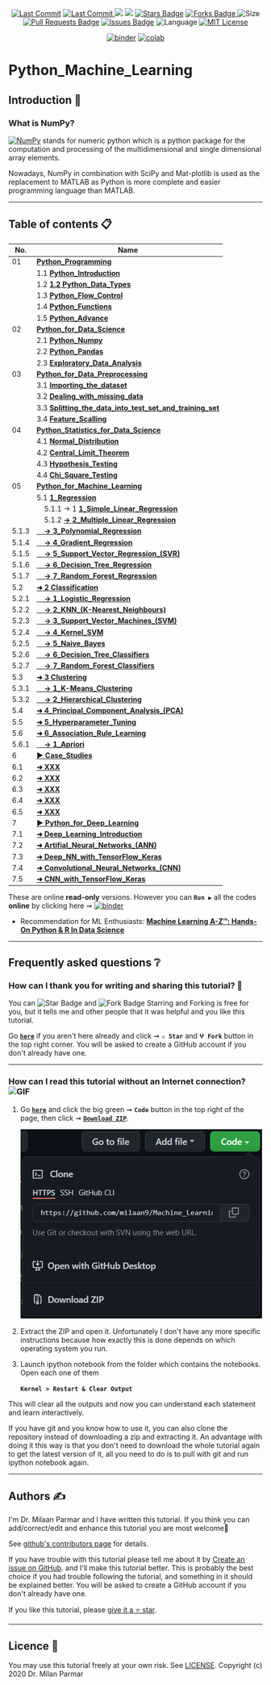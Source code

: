 <p align="center"> 
<a href="https://github.com/milaan9"><img src="https://img.shields.io/static/v1?logo=github&label=maintainer&message=milaan9&color=ff3300" alt="Last Commit"/></a> 
<a href="https://github.com/milaan9/Machine_Learning_and_Deep_Learning/graphs/commit-activity"><img src="https://img.shields.io/github/last-commit/milaan9/Machine_Learning_and_Deep_Learning.svg?colorB=ff8000&style=flat" alt="Last Commit"/> </a> 
<a href="https://github.com/milaan9/Machine_Learning_and_Deep_Learning/pulse" alt="Activity"><img src="https://img.shields.io/github/commit-activity/m/milaan9/Machine_Learning_and_Deep_Learning.svg?colorB=teal&style=flat" /></a> 
<a href="https://hits.seeyoufarm.com"><img src="https://hits.seeyoufarm.com/api/count/incr/badge.svg?url=https%3A%2F%2Fgithub.com%2Fmilaan9%2FMachine_Learning_and_Deep_Learning&count_bg=%231DC92C&title_bg=%23555555&icon=&icon_color=%23E7E7E7&title=views&edge_flat=false"/></a>
<a href="https://github.com/milaan9/Machine_Learning_and_Deep_Learning/stargazers"><img src="https://img.shields.io/github/stars/milaan9/Machine_Learning_and_Deep_Learning.svg?colorB=1a53ff" alt="Stars Badge"/></a>
<a href="https://github.com/milaan9/Machine_Learning_and_Deep_Learning/network/members"><img src="https://img.shields.io/github/forks/milaan9/Machine_Learning_and_Deep_Learning" alt="Forks Badge"/> </a>
<img src="https://img.shields.io/github/repo-size/milaan9/Machine_Learning_and_Deep_Learning.svg?colorB=CC66FF&style=flat" alt="Size"/>
<a href="https://github.com/milaan9/Machine_Learning_and_Deep_Learning/pulls"><img src="https://img.shields.io/github/issues-pr/milaan9/Machine_Learning_and_Deep_Learning.svg?colorB=yellow&style=flat" alt="Pull Requests Badge"/></a>
<a href="https://github.com/milaan9/Machine_Learning_and_Deep_Learning/issues"><img src="https://img.shields.io/github/issues/milaan9/Machine_Learning_and_Deep_Learning.svg?colorB=yellow&style=flat" alt="Issues Badge"/></a>
<img src="https://img.shields.io/github/languages/top/milaan9/Machine_Learning_and_Deep_Learning.svg?colorB=996600&style=flat" alt="Language"/></a> 
<a href="https://github.com/milaan9/Machine_Learning_and_Deep_Learning/blob/main/LICENSE"><img src="https://img.shields.io/badge/License-MIT-blueviolet.svg" alt="MIT License"/></a>
</p> 
<!--<img src="https://badges.pufler.dev/contributors/milaan9/01_Python_Introduction?size=50&padding=5&bots=true" alt="milaan9"/>-->

<p align="center"> 
<a href="https://mybinder.org/v2/gh/milaan9/Machine_Learning_and_Deep_Learning/HEAD"><img src="https://mybinder.org/badge_logo.svg" alt="binder"/></a>
<a href="https://githubtocolab.com/milaan9/Machine_Learning_and_Deep_Learning"><img src="https://colab.research.google.com/assets/colab-badge.svg" alt="colab"/></a> 
</p> 

# Python_Machine_Learning

## Introduction 👋

### What is NumPy?
[![NumPy](https://img.shields.io/badge/Numpy-777BB4?style=flat&logo=numpy&logoColor=white)](https://numpy.org/) stands for numeric python which is a python package for the computation and processing of the multidimensional and single dimensional array elements.

Nowadays, NumPy in combination with SciPy and Mat-plotlib is used as the replacement to MATLAB as Python is more complete and easier programming language than MATLAB.

---

## Table of contents 📋

| **No.** | **Name** | 
| ------- | -------- | 
| 01 | **[Python_Programming](XXX)** |
|    | 1.1 **[Python_Introduction](XXX)** |
|    | 1.2 **[1.2 Python_Data_Types](XXX)** |
|    | 1.3 **[Python_Flow_Control](XXX)** |
|    | 1.4 **[Python_Functions](XXX)** |
|    | 1.5 **[Python_Advance](XXX)** |
| 02 | **[Python_for_Data_Science](XXX)** |
|    | 2.1 **[Python_Numpy](XXX)** |
|    | 2.2 **[Python_Pandas](XXX)** |
|    | 2.3 **[Exploratory_Data_Analysis](XXX)** |
| 03 | **[Python_for_Data_Preprocessing](XXX)** |
|    | 3.1 **[Importing_the_dataset](XXX)** |
|    | 3.2 **[Dealing_with_missing_data](XXX)** |
|    | 3.3 **[Splitting_the_data_into_test_set_and_training_set](XXX)** |
|    | 3.4 **[Feature_Scalling](XXX)** |
| 04 | **[Python_Statistics_for_Data_Science](XXX)** |
|    | 4.1 **[Normal_Distribution](XXX)** |
|    | 4.2 **[Central_Limit_Theorem](XXX)** |
|    | 4.3 **[Hypothesis_Testing](XXX)** |
|    | 4.4 **[Chi_Square_Testing](XXX)** |
| 05 | **[Python_for_Machine_Learning](XXX)** |
|    | 5.1 **[1_Regression](XXX)** |
|    | &nbsp;&nbsp;&nbsp; 5.1.1 → 1 **[1_Simple_Linear_Regression](XXX)** |
|    | &nbsp;&nbsp;&nbsp; 5.1.2 **[→ 2_Multiple_Linear_Regression](XXX)** |
| 5.1.3 | **[&nbsp;&nbsp;&nbsp; → 3_Polynomial_Regression](XXX)** |
| 5.1.4 | **[&nbsp;&nbsp;&nbsp; → 4_Gradient_Regression](XXX)** |
| 5.1.5 | **[&nbsp;&nbsp;&nbsp; → 5_Support_Vector_Regression_(SVR)](XXX)** |
| 5.1.6 | **[&nbsp;&nbsp;&nbsp; → 6_Decision_Tree_Regression](XXX)** |
| 5.1.7 | **[&nbsp;&nbsp;&nbsp; → 7_Random_Forest_Regression](XXX)** |
| 5.2   | **[➜ 2 Classification](XXX)** |
| 5.2.1 | **[&nbsp;&nbsp;&nbsp; → 1_Logistic_Regression](XXX)** |
| 5.2.2 | **[&nbsp;&nbsp;&nbsp; → 2_KNN_(K-Nearest_Neighbours)](XXX)** |
| 5.2.3 | **[&nbsp;&nbsp;&nbsp; → 3_Support_Vector_Machines_(SVM)](XXX)** |
| 5.2.4 | **[&nbsp;&nbsp;&nbsp; → 4_Kernel_SVM](XXX)** |
| 5.2.5 | **[&nbsp;&nbsp;&nbsp; → 5_Naive_Bayes](XXX)** |
| 5.2.6 | **[&nbsp;&nbsp;&nbsp; → 6_Decision_Tree_Classifiers](XXX)** |
| 5.2.7 | **[&nbsp;&nbsp;&nbsp; → 7_Random_Forest_Classifiers](XXX)** |
| 5.3   | **[➜ 3 Clustering](XXX)** |
| 5.3.1 | **[&nbsp;&nbsp;&nbsp; → 1_K-Means_Clustering](XXX)** |
| 5.3.2 | **[&nbsp;&nbsp;&nbsp; → 2_Hierarchical_Clustering](XXX)** |
| 5.4   | **[➜ 4_Principal_Component_Analysis_(PCA)](XXX)** |
| 5.5   | **[➜ 5_Hyperparameter_Tuning](XXX)** |
| 5.6   | **[➜ 6_Association_Rule_Learning](XXX)** |
| 5.6.1 | **[&nbsp;&nbsp;&nbsp; → 1_Apriori](XXX)** |
| 6     | **[▶ Case_Studies](XXX)** |
| 6.1   | **[➜ XXX](XXX)** |
| 6.2   | **[➜ XXX](XXX)** |
| 6.3   | **[➜ XXX](XXX)** |
| 6.4   | **[➜ XXX](XXX)** |
| 6.5   | **[➜ XXX](XXX)** |
| 7     | **[▶ Python_for_Deep_Learning](XXX)** |
| 7.1   | **[➜ Deep_Learning_Introduction](XXX)** |
| 7.2   | **[➜ Artifial_Neural_Networks_(ANN)](XXX)** |
| 7.3   | **[➜ Deep_NN_with_TensorFlow_Keras](XXX)** |
| 7.4   | **[➜ Convolutional_Neural_Networks_(CNN) ](XXX)** |
| 7.5   | **[➜ CNN_with_TensorFlow_Keras](XXX)** |

These are online **read-only** versions. However you can **`Run ▶`**  all the codes **online** by clicking here ➞ <a href="https://mybinder.org/v2/gh/milaan9/09_Python_NumPy_Module/HEAD"><img src="https://mybinder.org/badge_logo.svg" alt="binder"/></a>

* Recommendation for ML Enthusiasts: **[Machine Learning A-Z™: Hands-On Python & R In Data Science](https://www.udemy.com/machinelearning/)**
---

## Frequently asked questions ❔

### How can I thank you for writing and sharing this tutorial? 🌷

You can <img src="https://img.shields.io/static/v1?label=%E2%AD%90 Star &message=if%20useful&style=style=flat&color=blue" alt="Star Badge"/> and <img src="https://img.shields.io/static/v1?label=%E2%B5%96 Fork &message=if%20useful&style=style=flat&color=blue" alt="Fork Badge"/> Starring and Forking is free for you, but it tells me and other people that it was helpful and you like this tutorial.

Go [**`here`**](https://github.com/milaan9/Machine_Learning_and_Deep_Learning) if you aren't here already and click ➞ **`✰ Star`** and **`ⵖ Fork`** button in the top right corner. You will be asked to create a GitHub account if you don't already have one.

---

### How can I read this tutorial without an Internet connection? <img alt="GIF" src="https://github.com/TheDudeThatCode/TheDudeThatCode/blob/master/Assets/hmm.gif" width="20vw" />

1. Go [**`here`**](https://github.com/milaan9/Machine_Learning_and_Deep_Learning) and click the big green ➞ **`Code`** button in the top right of the page, then click ➞ [**`Download ZIP`**](https://github.com/milaan9/Machine_Learning_and_Deep_Learning/archive/refs/heads/main.zip).

    ![Download ZIP](img/dnld_rep.png)

2. Extract the ZIP and open it. Unfortunately I don't have any more specific instructions because how exactly this is done depends on which operating system you run.
    
3. Launch ipython notebook from the folder which contains the notebooks. Open each one of them
  
    **`Kernel > Restart & Clear Output`**
    
This will clear all the outputs and now you can understand each statement and learn interactively.

If you have git and you know how to use it, you can also clone the repository instead of downloading a zip and extracting it. An advantage with doing it this way is that you don't need to download the whole tutorial again to get the latest version of it, all you need to do is to pull with git and run ipython notebook again.

---

## Authors ✍️

I'm Dr. Milaan Parmar and I have written this tutorial. If you think you can add/correct/edit and enhance this tutorial you are most welcome🙏

See [github's contributors page](https://github.com/milaan9/Machine_Learning_and_Deep_Learning/graphs/contributors) for details.

If you have trouble with this tutorial please tell me about it by [Create an issue on GitHub](https://github.com/milaan9/Machine_Learning_and_Deep_Learning/issues/new). and I'll make this tutorial better. This is probably the best choice if you had trouble following the tutorial, and something in it should be explained better. You will be asked to create a GitHub account if you don't already have one.

If you like this tutorial, please [give it a ⭐ star](https://github.com/milaan9/Machine_Learning_and_Deep_Learning).

---

## Licence 📜

You may use this tutorial freely at your own risk. See [LICENSE](./LICENSE).
Copyright (c) 2020 Dr. Milan Parmar
